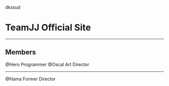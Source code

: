 dkssud
# TeamJJ Official Site

---

## Members

@Hero Programmer
@Oscal Art Director

---

@Hama Former Director
